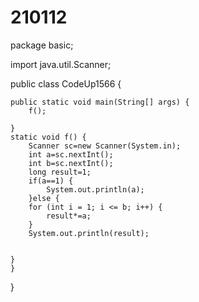 # 210112
package basic;

import java.util.Scanner;

public class CodeUp1566 {

	public static void main(String[] args) {
		f();

	}
	static void f() {
		Scanner sc=new Scanner(System.in);
		int a=sc.nextInt();
		int b=sc.nextInt(); 
		long result=1;
		if(a==1) {
			System.out.println(a);
		}else {
		for (int i = 1; i <= b; i++) {
			result*=a;
		}
		System.out.println(result);
		

	}
	}
}
